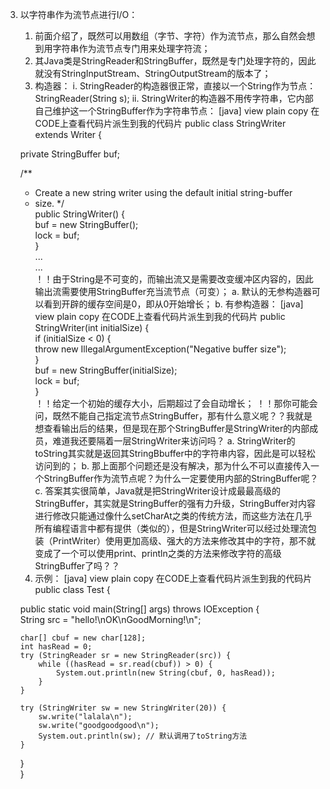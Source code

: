 
3. 以字符串作为流节点进行I/O：
   1) 前面介绍了，既然可以用数组（字节、字符）作为流节点，那么自然会想到用字符串作为流节点专门用来处理字符流；
   2) 其Java类是StringReader和StringBuffer，既然是专门处理字符的，因此就没有StringInputStream、StringOutputStream的版本了；
   3) 构造器：
        i. StringReader的构造器很正常，直接以一个String作为节点：StringReader(String s);
        ii. StringWriter的构造器不用传字符串，它内部自己维护这一个StringBuffer作为字符串节点：
[java] view plain copy 在CODE上查看代码片派生到我的代码片
public class StringWriter extends Writer {  

   private StringBuffer buf;  

   /**
    * Create a new string writer using the default initial string-buffer
    * size.
    */  
   public StringWriter() {  
       buf = new StringBuffer();  
       lock = buf;  
   }  
...  
...  
！！由于String是不可变的，而输出流又是需要改变缓冲区内容的，因此输出流需要使用StringBuffer充当流节点（可变）；
             a. 默认的无参构造器可以看到开辟的缓存空间是0，即从0开始增长；
             b. 有参构造器：
[java] view plain copy 在CODE上查看代码片派生到我的代码片
public StringWriter(int initialSize) {  
   if (initialSize < 0) {  
       throw new IllegalArgumentException("Negative buffer size");  
   }  
   buf = new StringBuffer(initialSize);  
   lock = buf;  
}  
！！给定一个初始的缓存大小，后期超过了会自动增长；
！！那你可能会问，既然不能自己指定流节点StringBuffer，那有什么意义呢？？我就是想查看输出后的结果，但是现在那个StringBuffer是StringWriter的内部成员，难道我还要隔着一层StringWriter来访问吗？
       a. StringWriter的toString其实就是返回其StringBbuffer中的字符串内容，因此是可以轻松访问到的；
       b. 那上面那个问题还是没有解决，那为什么不可以直接传入一个StringBuffer作为流节点呢？为什么一定要使用内部的StringBuffer呢？
       c. 答案其实很简单，Java就是把StringWriter设计成最最高级的StringBuffer，其实就是StringBuffer的强有力升级，StringBuffer对内容进行修改只能通过像什么setCharAt之类的传统方法，而这些方法在几乎所有编程语言中都有提供（类似的），但是StringWriter可以经过处理流包装（PrintWriter）使用更加高级、强大的方法来修改其中的字符，那不就变成了一个可以使用print、println之类的方法来修改字符的高级StringBuffer了吗？？
   4) 示例：
[java] view plain copy 在CODE上查看代码片派生到我的代码片
public class Test {  

   public static void main(String[] args) throws IOException {  
       String src = "hello!\nOK\nGoodMorning!\n";  

       char[] cbuf = new char[128];  
       int hasRead = 0;  
       try (StringReader sr = new StringReader(src)) {  
           while ((hasRead = sr.read(cbuf)) > 0) {  
               System.out.println(new String(cbuf, 0, hasRead));  
           }  
       }  

       try (StringWriter sw = new StringWriter(20)) {  
           sw.write("lalala\n");  
           sw.write("goodgoodgood\n");  
           System.out.println(sw); // 默认调用了toString方法  
       }  
   }  
}  
